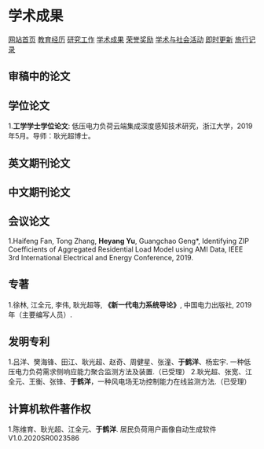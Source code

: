 # 学术成果
<a href="/index.html">网站首页</a>
<a href="/jiaoyu.html">教育经历</a>
<a href="/yanjiugongzuo.html">研究工作</a>
<a href="/xueshuchengguo.html">学术成果</a>
<a href="/rongyujiangli.html">荣誉奖励</a>
<a href="/xueshuhuodong.html">学术与社会活动</a>
<a href="/jishigengxin.html">即时更新</a>
<a href="/qita.html">旅行记录</a>

## 审稿中的论文

## 学位论文
1.**工学学士学位论文**: 低压电力负荷云端集成深度感知技术研究，浙江大学，2019年5月。导师：耿光超博士。

## 英文期刊论文

## 中文期刊论文

## 会议论文
1.Haifeng Fan, Tong Zhang, **Heyang Yu**, Guangchao Geng*, Identifying ZIP Coefficients of Aggregated Residential Load Model using AMI Data, IEEE 3rd International Electrical and Energy Conference, 2019.

## 专著
1.徐林, 江全元, 李伟, 耿光超等, **《新一代电力系统导论》**, 中国电力出版社, 2019年（主要编写人员）.

## 发明专利
1.吕洋、樊海锋、田江、耿光超、赵奇、周健星、张潼、**于鹤洋**、杨宏宇. 一种低压电力负荷需求侧响应能力聚合监测方法及装置.（已受理）
2.耿光超、张宽、江全元、王衡、张锋、**于鹤洋**，一种风电场无功控制能力在线监测方法.（已受理）

## 计算机软件著作权
1.陈维育、耿光超、江全元、**于鹤洋**. 居民负荷用户画像自动生成软件V1.0.2020SR0023586
